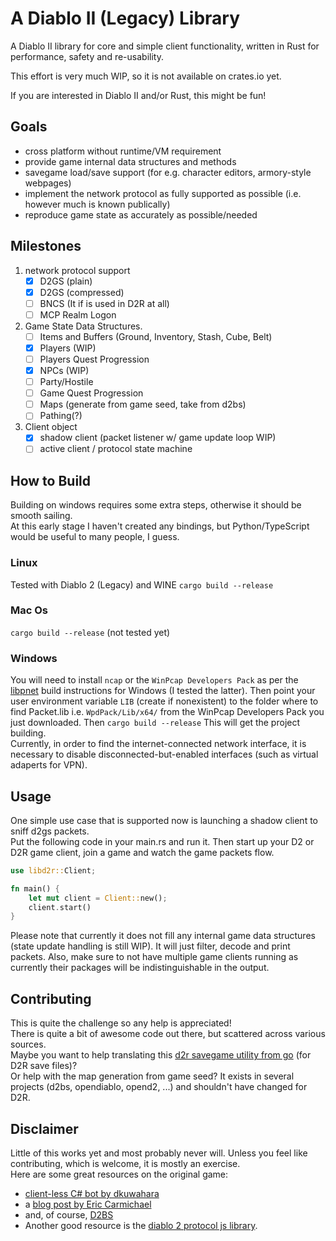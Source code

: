 # A Diablo II (Legacy) Library

A Diablo II library for core and simple client functionality, written in Rust for performance, safety and re-usability.

This effort is very much WIP, so it is not available on crates.io yet.  

If you are interested in Diablo II and/or Rust, this might be fun!

## Goals

- cross platform without runtime/VM requirement  
- provide game internal data structures and methods
- savegame load/save support (for e.g. character editors, armory-style webpages)
- implement the network protocol as fully supported as possible (i.e. however much is known publically)
- reproduce game state as accurately as possible/needed

## Milestones

1. network protocol support
   - [x] D2GS (plain)  
   - [x] D2GS (compressed)  
   - [ ] BNCS  (It if is used in D2R at all)
   - [ ] MCP Realm Logon
2. Game State Data Structures.  
   - [ ] Items and Buffers (Ground, Inventory, Stash, Cube, Belt)
   - [x] Players (WIP)
   - [ ] Players Quest Progression  
   - [x] NPCs (WIP)
   - [ ] Party/Hostile
   - [ ] Game Quest Progression
   - [ ] Maps (generate from game seed, take from d2bs)
   - [ ] Pathing(?)
3. Client object
   - [x] shadow client (packet listener w/ game update loop WIP)
   - [ ] active client / protocol state machine

## How to Build

Building on windows requires some extra steps, otherwise it should be smooth sailing.  
At this early stage I haven't created any bindings, but Python/TypeScript would be useful to many people, I guess.

### Linux

Tested with Diablo 2 (Legacy) and WINE
`cargo build --release`

### Mac Os

`cargo build --release` (not tested yet)

### Windows

You will need to install `ncap` or the `WinPcap Developers Pack` as per the [libpnet](https://github.com/libpnet/libpnet) build instructions for Windows (I tested the latter). Then point your user environment variable `LIB` (create if nonexistent) to the folder where to find Packet.lib i.e. `WpdPack/Lib/x64/` from the WinPcap Developers Pack you just downloaded. Then `cargo build --release`
This will get the project building.  
Currently, in order to find the internet-connected network interface, it is necessary to disable disconnected-but-enabled interfaces (such as virtual adaperts for VPN).

## Usage

One simple use case that is supported now is launching a shadow client to sniff d2gs packets.  
Put the following code in your main.rs and run it. Then start up your D2 or D2R game client, join a game and watch the game packets flow.

```Rust
use libd2r::Client;

fn main() {
    let mut client = Client::new();
    client.start()
}
```

Please note that currently it does not fill any internal game data structures (state update handling is still WIP). It will just filter, decode and print packets. Also, make sure to not have multiple game clients running as currently their packages will be indistinguishable in the output.

## Contributing

This is quite the challenge so any help is appreciated!  
There is quite a bit of awesome code out there, but scattered across various sources.  
Maybe you want to help translating this [d2r savegame utility from go](https://github.com/Vitalick/go-d2editor) (for D2R save files)?  
Or help with the map generation from game seed? It exists in several projects (d2bs, opendiablo, opend2, ...) and shouldn't have changed for D2R.

## Disclaimer

Little of this works yet and most probably never will. Unless you feel like contributing, which is welcome, it is mostly an exercise.  
Here are some great resources on the original game:

- [client-less C# bot by dkuwahara](https://github.com/dkuwahara/OmegaBot)
- a [blog post by Eric Carmichael](http://www.ericcarmichael.com/my-diablo-2-botting-phase.html)  
- and, of course, [D2BS](https://github.com/noah-/d2bs)
- Another good resource is the [diablo 2 protocol js library](https://github.com/MephisTools/diablo2-protocol).
